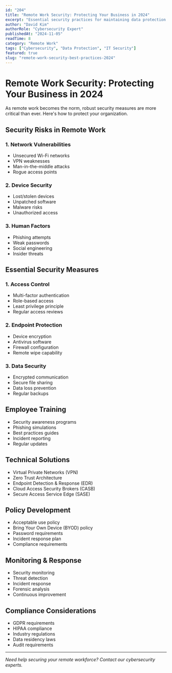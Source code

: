 ```yaml
---
id: "204"
title: "Remote Work Security: Protecting Your Business in 2024"
excerpt: "Essential security practices for maintaining data protection in distributed work environments."
author: "David Kim"
authorRole: "Cybersecurity Expert"
publishedAt: "2024-11-05"
readTime: 8
category: "Remote Work"
tags: ["Cybersecurity", "Data Protection", "IT Security"]
featured: true
slug: "remote-work-security-best-practices-2024"
---
```


# Remote Work Security: Protecting Your Business in 2024

As remote work becomes the norm, robust security measures are more critical than ever. Here's how to protect your organization.

## Security Risks in Remote Work

### 1. Network Vulnerabilities

- Unsecured Wi-Fi networks
- VPN weaknesses
- Man-in-the-middle attacks
- Rogue access points

### 2. Device Security

- Lost/stolen devices
- Unpatched software
- Malware risks
- Unauthorized access

### 3. Human Factors

- Phishing attempts
- Weak passwords
- Social engineering
- Insider threats

## Essential Security Measures

### 1. Access Control

- Multi-factor authentication
- Role-based access
- Least privilege principle
- Regular access reviews

### 2. Endpoint Protection

- Device encryption
- Antivirus software
- Firewall configuration
- Remote wipe capability

### 3. Data Security

- Encrypted communication
- Secure file sharing
- Data loss prevention
- Regular backups

## Employee Training

- Security awareness programs
- Phishing simulations
- Best practices guides
- Incident reporting
- Regular updates

## Technical Solutions

- Virtual Private Networks (VPN)
- Zero Trust Architecture
- Endpoint Detection & Response (EDR)
- Cloud Access Security Brokers (CASB)
- Secure Access Service Edge (SASE)

## Policy Development

- Acceptable use policy
- Bring Your Own Device (BYOD) policy
- Password requirements
- Incident response plan
- Compliance requirements

## Monitoring & Response

- Security monitoring
- Threat detection
- Incident response
- Forensic analysis
- Continuous improvement

## Compliance Considerations

- GDPR requirements
- HIPAA compliance
- Industry regulations
- Data residency laws
- Audit requirements

---

_Need help securing your remote workforce? Contact our cybersecurity experts._
